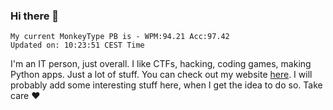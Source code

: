 ### Hi there 👋
<!-- PB START -->
```
My current MonkeyType PB is - WPM:94.21 Acc:97.42
Updated on: 10:23:51 CEST Time
```
<!-- PB END -->
I'm an IT person, just overall. I like CTFs, hacking, coding games, making Python apps. Just a lot of stuff.
You can check out my website [here](https://skill3472.github.io/).
I will probably add some interesting stuff here, when I get the idea to do so. Take care ❤️

